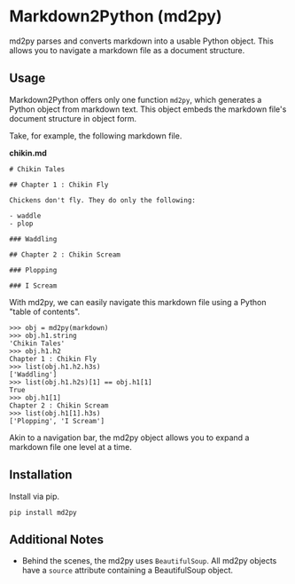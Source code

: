 # Markdown2Python (md2py)

md2py parses and converts markdown into a usable Python object. This allows you
to navigate a markdown file as a document structure.

## Usage

Markdown2Python offers only one function `md2py`, which generates a Python
object from markdown text. This object embeds the markdown file's document
structure in object form.

Take, for example, the following markdown file.

**chikin.md**

```
# Chikin Tales

## Chapter 1 : Chikin Fly

Chickens don't fly. They do only the following:

- waddle
- plop

### Waddling

## Chapter 2 : Chikin Scream

### Plopping

### I Scream
```

With md2py, we can easily navigate this markdown file using a Python
"table of contents".

```
>>> obj = md2py(markdown)
>>> obj.h1.string
'Chikin Tales'
>>> obj.h1.h2
Chapter 1 : Chikin Fly
>>> list(obj.h1.h2.h3s)
['Waddling']
>>> list(obj.h1.h2s)[1] == obj.h1[1]
True
>>> obj.h1[1]
Chapter 2 : Chikin Scream
>>> list(obj.h1[1].h3s)
['Plopping', 'I Scream']
```

Akin to a navigation bar, the md2py object allows you to expand a markdown
file one level at a time.

## Installation

Install via pip.

```
pip install md2py
```

## Additional Notes

- Behind the scenes, the md2py uses `BeautifulSoup`. All md2py objects have a
`source` attribute containing a BeautifulSoup object.
